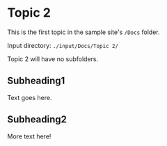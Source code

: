 
# Topic 2

This is the first topic in the sample site's `/Docs` folder.

Input directory: `./input/Docs/Topic 2/`

Topic 2 will have no subfolders.

## Subheading1

Text goes here.

## Subheading2

More text here!